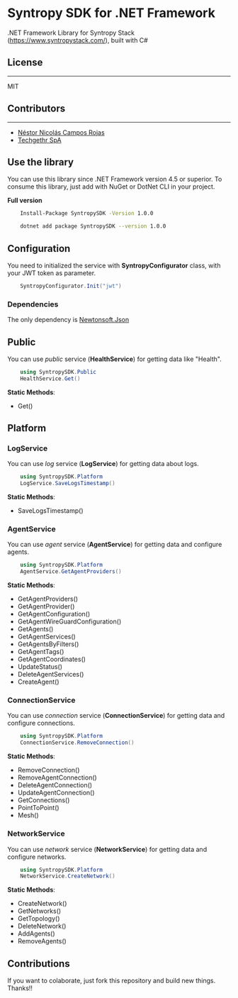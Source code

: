 # Syntropy SDK for .NET Framework
.NET Framework Library for Syntropy Stack (https://www.syntropystack.com/), built with C#

## License
----
MIT

## Contributors
----

- [Néstor Nicolás Campos Rojas](https://www.linkedin.com/in/nescampos/)
- [Techgethr SpA](https://techgethr.com/)

## Use the library

You can use this library since .NET Framework version 4.5 or superior.
To consume this library, just add with NuGet or DotNet CLI in your project.

**Full version**

```sh
    Install-Package SyntropySDK -Version 1.0.0
```

```sh
    dotnet add package SyntropySDK --version 1.0.0
```

## Configuration

You need to initialized the service with **SyntropyConfigurator** class, with your JWT token as parameter.

```csharp
    SyntropyConfigurator.Init("jwt")
```

### Dependencies

The only dependency is [Newtonsoft.Json](https://www.nuget.org/packages/Newtonsoft.Json/)

## Public

You can use *public* service (**HealthService**) for getting data like "Health".

```csharp
    using SyntropySDK.Public
    HealthService.Get()
```

**Static Methods**:
- Get()

## Platform

### LogService
You can use *log* service (**LogService**) for getting data about logs.

```csharp
    using SyntropySDK.Platform
    LogService.SaveLogsTimestamp()
```

**Static Methods**:
- SaveLogsTimestamp()


### AgentService
You can use *agent* service (**AgentService**) for getting data and configure agents.

```csharp
    using SyntropySDK.Platform
    AgentService.GetAgentProviders()
```

**Static Methods**:
- GetAgentProviders()
- GetAgentProvider()
- GetAgentConfiguration()
- GetAgentWireGuardConfiguration()
- GetAgents()
- GetAgentServices()
- GetAgentsByFilters()
- GetAgentTags()
- GetAgentCoordinates()
- UpdateStatus()
- DeleteAgentServices()
- CreateAgent()


### ConnectionService
You can use *connection* service (**ConnectionService**) for getting data and configure connections.

```csharp
    using SyntropySDK.Platform
    ConnectionService.RemoveConnection()
```

**Static Methods**:
- RemoveConnection()
- RemoveAgentConnection()
- DeleteAgentConnection()
- UpdateAgentConnection()
- GetConnections()
- PointToPoint()
- Mesh()

### NetworkService
You can use *network* service (**NetworkService**) for getting data and configure networks.

```csharp
    using SyntropySDK.Platform
    NetworkService.CreateNetwork()
```

**Static Methods**:
- CreateNetwork()
- GetNetworks()
- GetTopology()
- DeleteNetwork()
- AddAgents()
- RemoveAgents()


## Contributions

If you want to colaborate, just fork this repository and build new things. Thanks!!
